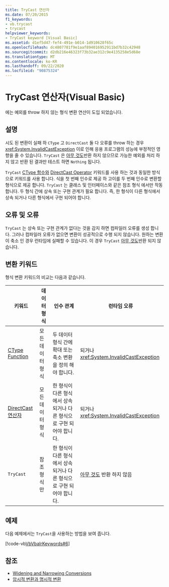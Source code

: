 ```yaml
---
title: TryCast 연산자
ms.date: 07/20/2015
f1_keywords:
- vb.trycast
- trycast
helpviewer_keywords:
- TryCast keyword [Visual Basic]
ms.assetid: d1ef5d47-fef4-491e-b014-1d910628f65c
ms.openlocfilehash: dc4807781f9e1aaf894016952911bd7b32c42948
ms.sourcegitcommit: d2db216e46323f73b32ae312c9e4135258e5d68e
ms.translationtype: MT
ms.contentlocale: ko-KR
ms.lasthandoff: 09/22/2020
ms.locfileid: "90875324"
---
```

# <a name="trycast-operator-visual-basic"></a>TryCast 연산자(Visual Basic)

에는 예외를 throw 하지 않는 형식 변환 연산이 도입 되었습니다.  
  
## <a name="remarks"></a>설명  

 시도 된 변환이 실패 하 `CType` 고 `DirectCast` 둘 다 오류를 throw 하는 경우 <xref:System.InvalidCastException> 이로 인해 응용 프로그램의 성능에 부정적인 영향을 줄 수 있습니다. `TryCast` 은 [아무 것도](../nothing.md)반환 하지 않으므로 가능한 예외를 처리 하지 않고 반환 된 결과만 테스트 하면 `Nothing` 됩니다.  
  
 `TryCast` [CType 함수와](../functions/ctype-function.md) [DirectCast Operator](directcast-operator.md) 키워드를 사용 하는 것과 동일한 방식으로 키워드를 사용 합니다. 식을 첫 번째 인수로 제공 하 고이를 두 번째 인수로 변환할 형식으로 제공 합니다. `TryCast` 는 클래스 및 인터페이스와 같은 참조 형식 에서만 작동 합니다. 두 형식 간에 상속 또는 구현 관계가 필요 합니다. 즉, 한 형식이 다른 형식에서 상속 되거나 다른 형식에서 구현 되어야 합니다.  
  
## <a name="errors-and-failures"></a>오류 및 오류  

 `TryCast` 는 상속 또는 구현 관계가 없다는 것을 감지 하면 컴파일러 오류를 생성 합니다. 그러나 컴파일러 오류가 없으면 변환이 성공적으로 수행 되지 않습니다. 원하는 변환이 축소 인 경우 런타임에 실패할 수 있습니다. 이 경우 `TryCast` [아무 것도](../nothing.md)반환 되지 않습니다.  
  
## <a name="conversion-keywords"></a>변환 키워드  

 형식 변환 키워드의 비교는 다음과 같습니다.  
  
|키워드|데이터 형식|인수 관계|런타임 오류|  
|---|---|---|---|  
|[CType Function](../functions/ctype-function.md)|모든 데이터 형식|두 데이터 형식 간에 확대 또는 축소 변환을 정의 해야 합니다.|되거나 <xref:System.InvalidCastException>|  
|[DirectCast 연산자](directcast-operator.md)|모든 데이터 형식|한 형식이 다른 형식에서 상속 되거나 다른 형식으로 구현 되어야 합니다.|되거나 <xref:System.InvalidCastException>|  
|`TryCast`|참조 형식만|한 형식이 다른 형식에서 상속 되거나 다른 형식으로 구현 되어야 합니다.|[아무 것도](../nothing.md) 반환 하지 않음|  
  
## <a name="example"></a>예제  

 다음 예제에서는 `TryCast`을 사용하는 방법을 보여 줍니다.  
  
 [!code-vb[VbVbalrKeywords#6](~/samples/snippets/visualbasic/VS_Snippets_VBCSharp/VbVbalrKeywords/VB/Class1.vb#6)]  
  
## <a name="see-also"></a>참조

- [Widening and Narrowing Conversions](../../programming-guide/language-features/data-types/widening-and-narrowing-conversions.md)
- [암시적 변환과 명시적 변환](../../programming-guide/language-features/data-types/implicit-and-explicit-conversions.md)

